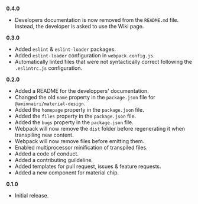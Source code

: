 **0.4.0**
- Developers documentation is now removed from the `README.md` file. Instead, the developer is asked to use the Wiki page.

**0.3.0**
- Added `eslint` & `eslint-loader` packages.
- Added `eslint-loader` configuration in `webpack.config.js`.
- Automatically linted files that were not syntactically correct following the `.eslintrc.js` configuration.

**0.2.0**
- Added a README for the developpers' documentation.
- Changed the old `name` property in the `package.json` file for `@aminnairi/material-design`.
- Added the `homepage` property in the `package.json` file.
- Added the `files` property in the `package.json` file.
- Added the `bugs` property in the `package.json` file.
- Webpack will now remove the `dist` folder before regenerating it when transpiling new content.
- Webpack will now remove files before emitting them.
- Enabled multiprocessor minification of transpiled files.
- Added a code of conduct.
- Added a contributing guildeline.
- Added templates for pull request, issues & feature requests.
- Added a new component for material chip.

**0.1.0**
- Initial release.